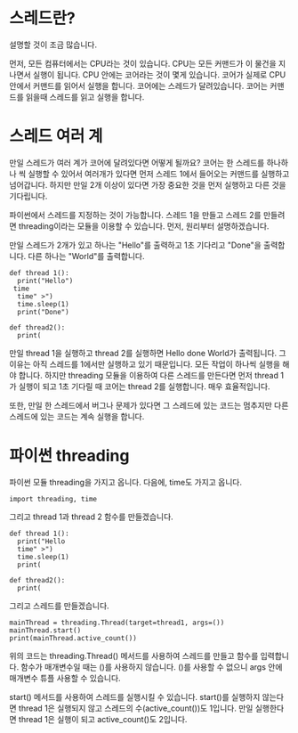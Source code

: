 # 스레드란?
설명할 것이 조금 많습니다.

먼저, 모든 컴퓨터에서는 CPU라는 것이 있습니다. CPU는 모든 커맨드가 이 물건을 지나면서 실행이 됩니다.
CPU 안에는 코어라는 것이 몇게 있습니다. 코어가 실제로 CPU 안에서 커맨드를 읽어서 실행을 합니다.
코어에는 스레드가 달려있습니다. 코어는 커맨드를 읽을때 스레드를 읽고 실행을 합니다.

# 스레드 여러 계
만일 스레드가 여러 계가 코어에 달려있다면 어떻게 될까요? 코어는 한 스레드를 하나하나 씩 실행할 수 있어서 여러개가 있다면 먼저 스레드 1에서 들어오는 커맨드를 실행하고 넘어갑니다. 하지만 만일 2개 이상이 있다면 가장 중요한 것을 먼저 실행하고 다른 것을 기다립니다.

파이썬에서 스레드를 지정하는 것이 가능합니다. 스레드 1을 만들고 스레드 2를 만들려면 threading이라는 모듈을 이용할 수 있습니다. 먼저, 원리부터 설명하겠습니다.

만일 스레드가 2개가 있고 하나는 "Hello"를 출력하고 1초 기다리고 "Done"을 출력합니다. 다른 하나는 "World"를 출력합니다.

```
def thread 1():
  print("Hello")
 time
  time" >")
  time.sleep(1)
  print("Done")

def thread2():
  print(
```

만일 thread 1을 실행하고 thread 2를 실행하면 Hello done World가 출력됩니다. 그 이유는 아직 스레드를 1에서만 실행하고 있기 때문입니다. 모든 작업이 하나씩 실행을 해야 합니다. 하지만 threading 모듈을 이용하여 다른 스레드를 만든다면 먼저 thread 1가 실행이 되고 1초 기다릴 때 코어는 thread 2를 실행합니다. 매우 효율적입니다.

또한, 만일 한 스레드에서 버그나 문제가 있다면 그 스레드에 있는 코드는 멈추지만 다른 스레드에 있는 코드는 계속 실행을 합니다.

# 파이썬 threading
파이썬 모듈 threading을 가지고 옵니다. 다음에, time도 가지고 옵니다.

```
import threading, time
```

그리고 thread 1과 thread 2 함수를 만들겠습니다.

```
def thread 1():
  print("Hello
  time" >")
  time.sleep(1)
  print(

def thread2():
  print(
```

그리고 스레드를 만들겠습니다.

```
mainThread = threading.Thread(target=thread1, args=())
mainThread.start()
print(mainThread.active_count())
```

위의 코드는 threading.Thread() 메서드를 사용하여 스레드를 만들고 함수를 입력합니다. 함수가 매개변수일 때는 ()를 사용하지 않습니다. ()를 사용할 수 없으니 args 안에 매개변수 튜플 사용할 수 있습니다.

start() 메서드를 사용하여 스레드를 실행시킬 수 있습니다. start()를 실행하지 않는다면 thread 1은 실행되지 않고 스레드의 수(active_count())도 1입니다. 만일 실행한다면 thread 1은 실행이 되고 active_count()도 2입니다.
